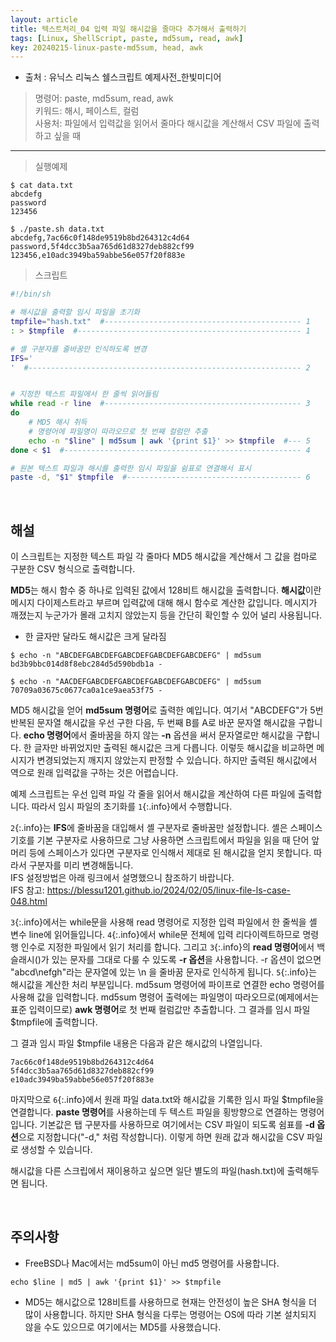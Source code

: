 ```yaml
---
layout: article
title: 텍스트처리_04 입력 파일 해시값을 줄마다 추가해서 출력하기
tags: [Linux, ShellScript, paste, md5sum, read, awk]
key: 20240215-linux-paste-md5sum, head, awk
---
```


- 출처 : 유닉스 리눅스 쉘스크립트 예제사전_한빛미디어

> 명령어: paste, md5sum, read, awk  
> 키워드: 해시, 페이스트, 컬럼  
> 사용처: 파일에서 입력값을 읽어서 줄마다 해시값을 계산해서 CSV 파일에 출력하고 싶을 때

--- 

> 실행예제

```
$ cat data.txt
abcdefg
password
123456

$ ./paste.sh data.txt
abcdefg,7ac66c0f148de9519b8bd264312c4d64
password,5f4dcc3b5aa765d61d8327deb882cf99
123456,e10adc3949ba59abbe56e057f20f883e
```

> 스크립트

```bash
#!/bin/sh

# 해시값을 출력할 임시 파일을 초기화
tmpfile="hash.txt"  #-------------------------------------------- 1
: > $tmpfile  #-------------------------------------------------- 1

# 셸 구분자를 줄바꿈만 인식하도록 변경
IFS='
'  #------------------------------------------------------------- 2


# 지정한 텍스트 파일에서 한 줄씩 읽어들림
while read -r line  #-------------------------------------------- 3
do
    # MD5 해시 취득
    # 명령어에 파일명이 따라오므로 첫 번째 컬럼만 추출
    echo -n "$line" | md5sum | awk '{print $1}' >> $tmpfile  #--- 5
done < $1  #----------------------------------------------------- 4

# 원본 텍스트 파일과 해시를 출력한 임시 파일을 쉼표로 연결해서 표시
paste -d, "$1" $tmpfile  #--------------------------------------- 6
```

&nbsp;
&nbsp;
                                                
## **해설**

이 스크립트는 지정한 텍스트 파일 각 줄마다 MD5 해시값을 계산해서 그 값을 컴마로 구분한 CSV 형식으로 출력합니다.

**MD5**는 해시 함수 중 하나로 입력된 값에서 128비트 해시값을 출력합니다. **해시값**이란 메시지 다이제스트라고 부르며 입력값에 대해 해시 함수로 계산한 값입니다. 메시지가 깨졌는지 누군가가 몰래 고치지 않았는지 등을 간단히 확인할 수 있어 널리 사용됩니다.

- 한 글자만 달라도 해시값은 크게 달라짐

```
$ echo -n "ABCDEFGABCDEFGABCDEFGABCDEFGABCDEFG" | md5sum
bd3b9bbc014d8f8ebc284d5d590bdb1a -

$ echo -n "AACDEFGABCDEFGABCDEFGABCDEFGABCDEFG" | md5sum
70709a03675c0677ca0a1ce9aea53f75 -
```

MD5 해시값을 얻어 **md5sum 명령어**로 출력한 예입니다. 여기서 "ABCDEFG"가 5번 반복된 문자열 해시값을 우선 구한 다음, 두 번째 B를 A로 바꾼 문자열 해시값을 구합니다. **echo 명령어**에서 줄바꿈을 하지 않는 **-n** 옵션을 써서 문자열로만 해시값을 구합니다. 한 글자만 바뀌었지만 출력된 해시값은 크게 다릅니다. 이렇듯 해시값을 비교하면 메시지가 변경되었는지 깨지지 않았는지 판정할 수 있습니다. 하지만 출력된 해시값에서 역으로 원래 입력값을 구하는 것은 어렵습니다.

예제 스크립트는 우선 입력 파일 각 줄을 읽어서 해시값을 계산하여 다른 파일에 출력합니다. 따라서 임시 파일의 초기화를 `1`{:.info}에서 수행합니다.

`2`{:.info}는 **IFS**에 줄바꿈을 대입해서 셸 구분자로 줄바꿈만 설정합니다. 셸은 스페이스 기호를 기본 구분자로 사용하므로 그냥 사용하면 스크립트에서 파일을 읽을 때 단어 앞머리 등에 스페이스가 있다면 구분자로 인식해서 제대로 된 해시값을 얻지 못합니다. 따라서 구분자를 미리 변경해둡니다.  
IFS 설정방법은 아래 링크에서 설명했으니 참조하기 바랍니다.  
IFS 참고: <https://blessu1201.github.io/2024/02/05/linux-file-ls-case-048.html>

`3`{:.info}에서는 while문을 사용해 read 명령어로 지정한 입력 파일에서 한 줄씩을 셸 변수 line에 읽어들입니다. `4`{:.info}에서 while문 전체에 입력 리다이렉트하므로 명령행 인수로 지정한 파일에서 읽기 처리를 합니다. 그리고 `3`{:.info}의 **read 명령어**에서 백슬래시(\)가 있는 문자를 그대로 다룰 수 있도록 **-r 옵션**을 사용합니다. -r 옵션이 없으면 "abcd\nefgh"라는 문자열에 있는 \n 을 줄바꿈 문자로 인식하게 됩니다. `5`{:.info}는 해시값을 계산한 처리 부분입니다. md5sum 명령어에 파이프로 연결한 echo 명령어를 사용해 값을 입력합니다. md5sum 명령어 출력에는 파일명이 따라오므로(예제에서는 표준 입력이므로) **awk 명령어**로 첫 번째 컬럼값만 추출합니다. 그 결과를 임시 파일 $tmpfile에 출력합니다. 

그 결과 임시 파일 $tmpfile 내용은 다음과 같은 해시값의 나열입니다.

```
7ac66c0f148de9519b8bd264312c4d64
5f4dcc3b5aa765d61d8327deb882cf99
e10adc3949ba59abbe56e057f20f883e
```

마지막으로 `6`{:.info}에서 원래 파일 data.txt와 해시값을 기록한 임시 파일 $tmpfile을 연결합니다. **paste 명령어**를 사용하는데 두 텍스트 파일을 횡방향으로 연결하는 명령어입니다. 기본값은 탭 구분자를 사용하므로 여기에서는 CSV 파일이 되도록 쉼표를 **-d 옵션**으로 지정합니다("-d," 처럼 작성합니다). 이렇게 하면 원래 값과 해시값을 CSV 파일로 생성할 수 있습니다.

해시값을 다른 스크립에서 재이용하고 싶으면 일단 별도의 파일(hash.txt)에 출력해두면 됩니다.

&nbsp;
&nbsp;

## **주의사항**

- FreeBSD나 Mac에서는 md5sum이 아닌 md5 명령어를 사용합니다.
```
echo $line | md5 | awk '{print $1}' >> $tmpfile
```

- MD5는 해시값으로 128비트를 사용하므로 현재는 안전성이 높은 SHA 형식을 더 많이 사용합니다. 하지만 SHA 형식을 다루는 명령어는 OS에 따라 기본 설치되지 않을 수도 있으므로 여기에서는 MD5를 사용했습니다.
